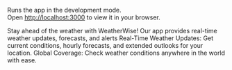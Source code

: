 Runs the app in the development mode.\
Open [http://localhost:3000](http://localhost:3000) to view it in your browser.

Stay ahead of the weather with WeatherWise! Our app provides real-time weather updates, forecasts, and alerts
Real-Time Weather Updates: Get current conditions, hourly forecasts, and extended outlooks for your location.
Global Coverage: Check weather conditions anywhere in the world with ease.
